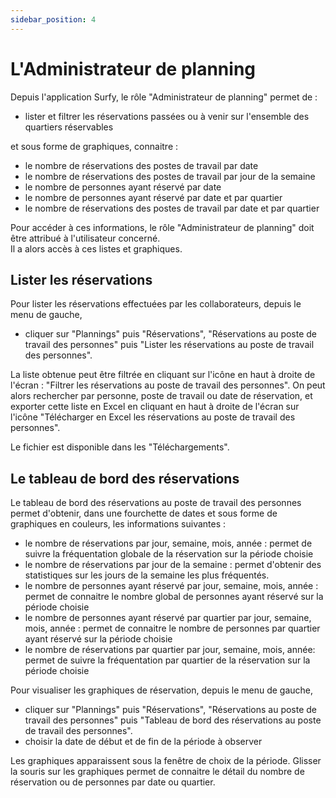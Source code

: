 ```yaml
---
sidebar_position: 4
---
```


# L'Administrateur de planning

Depuis l'application Surfy, le rôle "Administrateur de planning" permet de :

-   lister et filtrer les réservations passées ou à venir sur l'ensemble des quartiers réservables

et sous forme de graphiques, connaitre :
-   le nombre de réservations des postes de travail par date
-   le nombre de réservations des postes de travail par jour de la semaine
-   le nombre de personnes ayant réservé par date
-   le nombre de personnes ayant réservé par date et par quartier
-   le nombre de réservations des postes de travail par date et par quartier

Pour accéder à ces informations, le rôle "Administrateur de planning" doit être attribué à l'utilisateur concerné.<br />
Il a alors accès à ces listes et graphiques.

## Lister les réservations

Pour lister les réservations effectuées par les collaborateurs, depuis le menu de gauche,

-   cliquer sur "Plannings" puis "Réservations", "Réservations au poste de travail des personnes" puis "Lister les réservations au poste de travail des personnes".

La liste obtenue peut être filtrée en cliquant sur l'icône en haut à droite de l'écran : "Filtrer les réservations au poste de travail des personnes".
On peut alors rechercher par personne, poste de travail ou date de réservation, et exporter cette liste en Excel en cliquant en haut à droite de l'écran sur l'icône "Télécharger en Excel les réservations au poste de travail des personnes".

Le fichier est disponible dans les "Téléchargements".


## Le tableau de bord des réservations

Le tableau de bord des réservations au poste de travail des personnes permet d'obtenir, dans une fourchette de dates et sous forme de graphiques en couleurs, les informations suivantes :


-   le nombre de réservations par jour, semaine, mois, année : permet de suivre la fréquentation globale de la réservation sur la période choisie
-   le nombre de réservations par jour de la semaine : permet d'obtenir des statistiques sur les jours de la semaine les plus fréquentés.
-   le nombre de personnes ayant réservé par jour, semaine, mois, année : permet de connaitre le nombre global de personnes ayant réservé sur la période choisie
-   le nombre de personnes ayant réservé par quartier par jour, semaine, mois, année : permet de connaitre le nombre de personnes par quartier ayant réservé sur la période choisie
-   le nombre de réservations par quartier par jour, semaine, mois, année: permet de suivre la fréquentation par quartier de la réservation sur la période choisie


Pour visualiser les graphiques de réservation, depuis le menu de gauche,

-   cliquer sur "Plannings" puis "Réservations", "Réservations au poste de travail des personnes" puis "Tableau de bord des réservations au poste de travail des personnes".
-   choisir la date de début et de fin de la période à observer

Les graphiques apparaissent sous la fenêtre de choix de la période.
Glisser la souris sur les graphiques  permet de connaitre le détail du nombre de réservation ou de personnes par date ou quartier.

